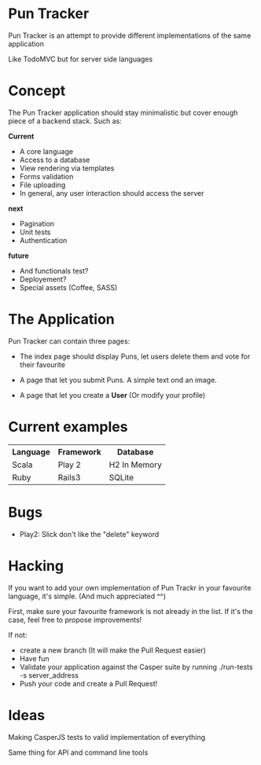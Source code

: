 Pun Tracker
==========

Pun Tracker is an attempt to provide different implementations of the same application

Like TodoMVC but for server side languages

Concept
=======

The Pun Tracker application should stay minimalistic but cover enough piece of a backend stack.
Such as:

__Current__

- A core language
- Access to a database
- View rendering via templates
- Forms validation
- File uploading
- In general, any user interaction should access the server

__next__

- Pagination
- Unit tests
- Authentication

__future__

- And functionals test?
- Deployement?
- Special assets (Coffee, SASS)

The Application
===============

Pun Tracker can contain three pages:

- The index page should display Puns, let users delete them and vote for their favourite
- A page that let you submit Puns. A simple text ond an image.

- A page that let you create a __User__ (Or modify your profile) 

Current examples
================

<table>
  <tr>
    <th>Language</th><th>Framework</th><th>Database</th>
  </tr>
  <tr>
    <td>Scala</td><td>Play 2</td><td>H2 In Memory</td>
  </tr>
  <tr>
    <td>Ruby</td><td>Rails3</td><td>SQLite</td>
  </tr>
</table>

Bugs
====

- Play2: Slick don't like the "delete" keyword

Hacking
=======

If you want to add your own implementation of Pun Trackr in your favourite language, it's simple.
(And much appreciated ^^)

First, make sure your favourite framework is not already in the list.
If it's the case, feel free to propose improvements!

If not:
   - create a new branch (It will make the Pull Request easier)
   - Have fun
   - Validate your application against the Casper suite by running ./run-tests -s server_address
   - Push your code and create a Pull Request!

Ideas
=====

Making CasperJS tests to valid implementation of everything

Same thing for API and command line tools

